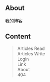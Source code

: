 ## About
我的博客

## Content
> Articles Read <br/>
> Articles Write <br/>
> Login <br/>
> Link <br/>
> About <br/>
> 404 <br/>

